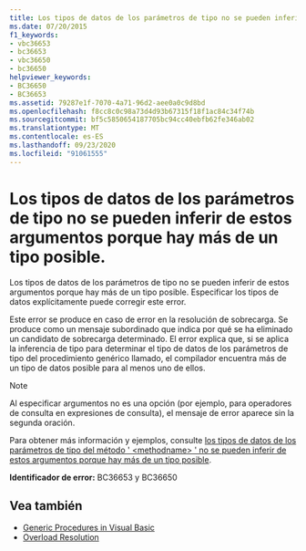 ```yaml
---
title: Los tipos de datos de los parámetros de tipo no se pueden inferir de estos argumentos porque hay más de un tipo posible.
ms.date: 07/20/2015
f1_keywords:
- vbc36653
- bc36653
- vbc36650
- bc36650
helpviewer_keywords:
- BC36650
- BC36653
ms.assetid: 79287e1f-7070-4a71-96d2-aee0a0c9d8bd
ms.openlocfilehash: f8cc8c0c98a73d4d93b67315f18f1ac84c34f74b
ms.sourcegitcommit: bf5c5850654187705bc94cc40ebfb62fe346ab02
ms.translationtype: MT
ms.contentlocale: es-ES
ms.lasthandoff: 09/23/2020
ms.locfileid: "91061555"
---
```

# <a name="data-types-of-the-type-parameters-cannot-be-inferred-from-these-arguments-because-more-than-one-type-is-possible"></a>Los tipos de datos de los parámetros de tipo no se pueden inferir de estos argumentos porque hay más de un tipo posible.

Los tipos de datos de los parámetros de tipo no se pueden inferir de estos argumentos porque hay más de un tipo posible. Especificar los tipos de datos explícitamente puede corregir este error.  
  
 Este error se produce en caso de error en la resolución de sobrecarga. Se produce como un mensaje subordinado que indica por qué se ha eliminado un candidato de sobrecarga determinado. El error explica que, si se aplica la inferencia de tipo para determinar el tipo de datos de los parámetros de tipo del procedimiento genérico llamado, el compilador encuentra más de un tipo de datos posible para al menos uno de ellos.  
  
> [!NOTE]
> Al especificar argumentos no es una opción (por ejemplo, para operadores de consulta en expresiones de consulta), el mensaje de error aparece sin la segunda oración.  
  
 Para obtener más información y ejemplos, consulte [los tipos de datos de los parámetros de tipo del método ' \<methodname> ' no se pueden inferir de estos argumentos porque hay más de un tipo posible](bc36651-bc36654.md).  
  
 **Identificador de error:** BC36653 y BC36650  
  
## <a name="see-also"></a>Vea también

- [Generic Procedures in Visual Basic](../programming-guide/language-features/data-types/generic-procedures.md)
- [Overload Resolution](../programming-guide/language-features/procedures/overload-resolution.md)
